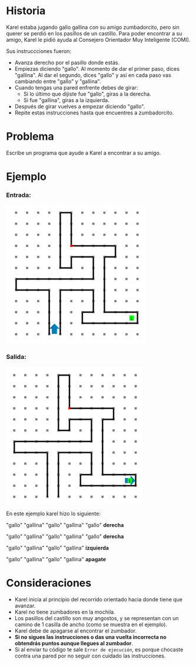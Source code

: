 # Historia

Karel estaba jugando gallo gallina con su amigo zumbadorcito, pero sin querer se perdió en los pasillos de un castillo. Para poder encontrar a su amigo, Karel le pidió ayuda al Consejero Orientador Muy Inteligente (COMI).

Sus instruccciones fueron:

* Avanza derecho por el pasillo donde estás.
* Empiezas diciendo "gallo". Al momento de dar el primer paso, dices "gallina". Al dar el segundo, dices "gallo" y así en cada paso vas cambiando entre "gallo" y "gallina".
* Cuando tengas una pared enfrente debes de girar:
  * Si lo último que dijiste fue "gallo", giras a la derecha.
  * Si fue "gallina", giras a la izquierda.
* Después de girar vuelves a empezar diciendo "gallo".
* Repite estas instrucciones hasta que encuentres a zumbadorcito.

# Problema

Escribe un programa que ayude a Karel a encontrar a su amigo.

# Ejemplo

### Entrada:

![Ejemplo de entrada](entrada.png)

### Salida:

![Ejemplo de salida](salida.png)

En este ejemplo karel hizo lo siguiente:

"gallo" "gallina" "gallo" "gallina" "gallo" **derecha**

"gallo" "gallina" "gallo" "gallina" "gallo" **derecha**

"gallo" "gallina" "gallo" "gallina" **izquierda**

"gallo" "gallina" "gallo" "gallina" **apagate**

# Consideraciones

* Karel inicia al principio del recorrido orientado hacia donde tiene que avanzar.
* Karel no tiene zumbadores en la mochila.
* Los pasillos del castillo son muy angostos, y se representan con un camino de 1 casilla de ancho (como se muestra en el ejemplo).
* Karel debe de apagarse al encontrar el zumbador.
* **Si no sigues las instrucciones o das una vuelta incorrecta no obtendrás puntos aunque llegues al zumbador**.
* Si al enviar tu código te sale `Error de ejecución`, es porque chocaste contra una pared por no seguir con cuidado las instrucciones.
